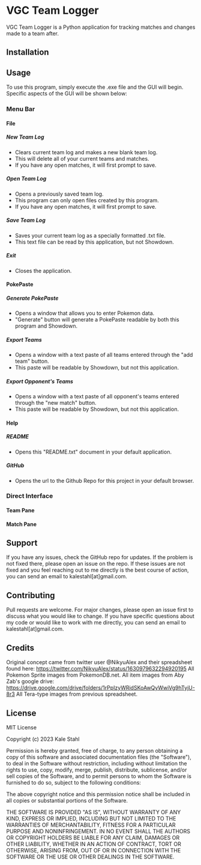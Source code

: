 
# VGC Team Logger

VGC Team Logger is a Python application for tracking matches and changes made to a team after.

## Installation


## Usage

To use this program, simply execute the .exe file and the GUI will begin. Specific aspects of the GUI will be shown below:

### Menu Bar
#### File
##### New Team Log
- Clears current team log and makes a new blank team log.
- This will delete all of your current teams and matches.
- If you have any open matches, it will first prompt to save.
##### Open Team Log
- Opens a previously saved team log.
- This program can only open files created by this program.
- If you have any open matches, it will first prompt to save.
##### Save Team Log
- Saves your current team log as a specially formatted .txt file.
- This text file can be read by this application, but not Showdown.
##### Exit
- Closes the application.

#### PokePaste
##### Generate PokePaste
- Opens a window that allows you to enter Pokemon data.
- "Generate" button will generate a PokePaste readable by both this program and Showdown.
##### Export Teams
- Opens a window with a text paste of all teams entered through the "add team" button.
- This paste will be readable by Showdown, but not this application.
##### Export Opponent's Teams
- Opens a window with a text paste of all opponent's teams entered through the "new match" button.
- This paste will be readable by Showdown, but not this application.
#### Help
##### README
- Opens this "README.txt" document in your default application.
##### GitHub
- Opens the url to the Github Repo for this project in your default browser.

### Direct Interface
#### Team Pane
#### Match Pane

## Support

If you have any issues, check the GitHub repo for updates. If the problem is not fixed there,
please open an issue on the repo. If these issues are not fixed and you feel reaching out to me directly is the
best course of action, you can send an email to kalestahl[at]gmail.com.

## Contributing

Pull requests are welcome. For major changes, please open an issue first
to discuss what you would like to change. If you have specific questions about my
code or would like to work with me directly, you can send an email to kalestahl[at]gmail.com.

## Credits
Original concept came from twitter user @NikyuAlex and their spreadsheet found here:
https://twitter.com/NikyuAlex/status/1630979632294920195
All Pokemon Sprite images from PokemonDB.net.
All item images from Aby Zab's google drive:
https://drive.google.com/drive/folders/1rPpIzyWRidSKoAwQyWwiVg9hTyjU-8r3
All Tera-type images from previous spreadsheet.

## License

MIT License

Copyright (c) 2023 Kale Stahl

Permission is hereby granted, free of charge, to any person obtaining a copy
of this software and associated documentation files (the "Software"), to deal
in the Software without restriction, including without limitation the rights
to use, copy, modify, merge, publish, distribute, sublicense, and/or sell
copies of the Software, and to permit persons to whom the Software is
furnished to do so, subject to the following conditions:

The above copyright notice and this permission notice shall be included in all
copies or substantial portions of the Software.

THE SOFTWARE IS PROVIDED "AS IS", WITHOUT WARRANTY OF ANY KIND, EXPRESS OR
IMPLIED, INCLUDING BUT NOT LIMITED TO THE WARRANTIES OF MERCHANTABILITY,
FITNESS FOR A PARTICULAR PURPOSE AND NONINFRINGEMENT. IN NO EVENT SHALL THE
AUTHORS OR COPYRIGHT HOLDERS BE LIABLE FOR ANY CLAIM, DAMAGES OR OTHER
LIABILITY, WHETHER IN AN ACTION OF CONTRACT, TORT OR OTHERWISE, ARISING FROM,
OUT OF OR IN CONNECTION WITH THE SOFTWARE OR THE USE OR OTHER DEALINGS IN THE
SOFTWARE.